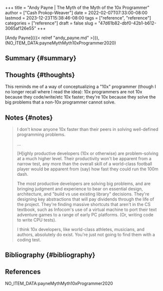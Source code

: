 +++
title = "Andy Payne | The Myth of the Myth of the 10x Programmer"
author = ["Cash Prokop-Weaver"]
date = 2022-02-07T07:33:00-08:00
lastmod = 2023-12-23T15:38:46-08:00
tags = ["reference", "reference"]
categories = ["reference"]
draft = false
slug = "47d61b82-dbf0-42b1-b612-3065af126e55"
+++

[Andy Payne]({{< relref "andy_payne.md" >}}), (NO_ITEM_DATA:payneMythMyth10xProgrammer2020)


## Summary {#summary}


## Thoughts {#thoughts}

This reminds me of a way of conceptualizing a "10x" programmer (though I no longer recall where I read the idea): 10x programmers are not 10x because they code/write/etc 10x faster; they're 10x because they solve the big problems that a non-10x programmer cannot solve.


## Notes {#notes}

> I don't know anyone 10x faster than their peers in solving well-defined programming problems.
>
> ...
>
> [H]ighly productive developers (10x or otherwise) are problem-solving at a much higher level. Their productivity won't be apparent from a narrow test, any more than the overall skill of a world-class football player would be apparent from (say) how fast they could run the 100m dash.
>
> The most productive developers are solving big problems, and are bringing judgment and experience to bear on essential design, architecture, and "build vs use existing library" decisions. They're designing key abstractions that will pay dividends through the life of the project. They're finding massive shortcuts that aren't in the CS textbook, such as Infocom's use of a virtual machine to port their text adventure games to a range of early PC platforms. (Or, writing code to write CPU tests).
>
> I think 10x developers, like world-class athletes, musicians, and authors, absolutely do exist. You're just not going to find them with a coding test.


## Bibliography {#bibliography}

## References

<style>.csl-entry{text-indent: -1.5em; margin-left: 1.5em;}</style><div class="csl-bib-body">
  <div class="csl-entry">NO_ITEM_DATA:payneMythMyth10xProgrammer2020</div>
</div>
